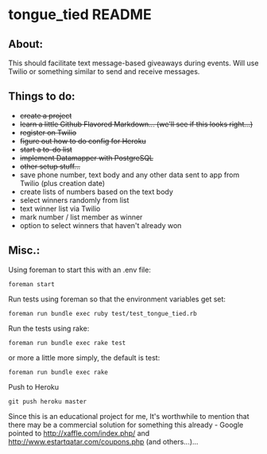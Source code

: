 tongue_tied README
==================

About:
------

This should facilitate text message-based giveaways during events. Will use Twilio or something similar to send and receive messages.

Things to do:
-------------

- ~~create a project~~
- ~~learn a little Github Flavored Markdown... (we'll see if this looks right...)~~
- ~~register on Twilio~~
- ~~figure out how to do config for Heroku~~
- ~~start a to-do list~~
- ~~implement Datamapper with PostgreSQL~~
- ~~other setup stuff...~~
- save phone number, text body and any other data sent to app from Twilio (plus creation date)
- create lists of numbers based on the text body
- select winners randomly from list
- text winner list via Twilio
- mark number / list member as winner
- option to select winners that haven't already won



Misc.:
--------------------

Using foreman to start this with an .env file:
    
    foreman start

Run tests using foreman so that the environment variables get set:
    
    foreman run bundle exec ruby test/test_tongue_tied.rb
    
Run the tests using rake:
    
    foreman run bundle exec rake test

or more a little more simply, the default is test:     

    foreman run bundle exec rake
    
Push to Heroku
    
    git push heroku master

Since this is an educational project for me, It's worthwhile to mention that there may be a commercial solution for something this already - Google pointed to http://xaffle.com/index.php/ and http://www.estartqatar.com/coupons.php (and others...)...

